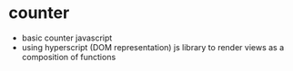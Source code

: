 # counter

- basic counter javascript
- using hyperscript (DOM representation) js library to render views as a  
  composition of functions

